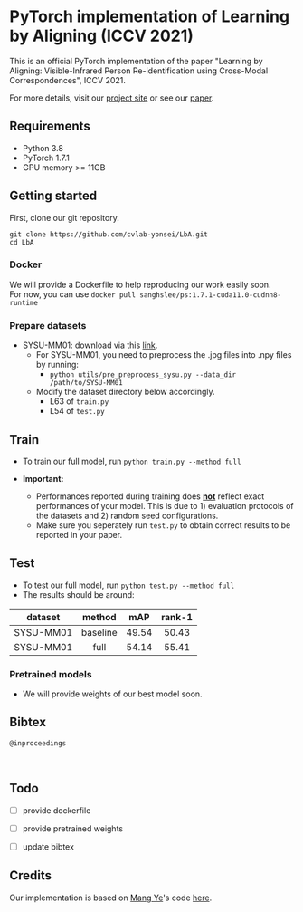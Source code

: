 # PyTorch implementation of Learning by Aligning (ICCV 2021)

This is an official PyTorch implementation of the paper "Learning by Aligning: Visible-Infrared Person Re-identification using Cross-Modal Correspondences", ICCV 2021.

For more details, visit our [project site](https://cvlab.yonsei.ac.kr/projects/LbA/) or see our [paper](https://arxiv.org/abs/2108.07422).

## Requirements
* Python 3.8<br>
* PyTorch 1.7.1<br>
* GPU memory >= 11GB<br>

## Getting started
First, clone our git repository.<br>
```
git clone https://github.com/cvlab-yonsei/LbA.git
cd LbA
```

### Docker
We will provide a Dockerfile to help reproducing our work easily soon.<br>
For now, you can use `docker pull sanghslee/ps:1.7.1-cuda11.0-cudnn8-runtime`<br>

### Prepare datasets
* SYSU-MM01: download via this [link](http://isee.sysu.edu.cn/project/RGBIRReID.htm).<br>
    * For SYSU-MM01, you need to preprocess the .jpg files into .npy files by running:<br>
        * `python utils/pre_preprocess_sysu.py --data_dir /path/to/SYSU-MM01`<br>
    * Modify the dataset directory below accordingly.<br>
        * L63 of `train.py`<br>
        * L54 of `test.py`<br>

## Train
* To train our full model, run `python train.py --method full`<br>

* **Important:**<br>
    * Performances reported during training does <ins>**not**</ins> reflect exact performances of your model. This is due to 1) evaluation protocols of the datasets and 2) random seed configurations.<br>
    * Make sure you seperately run `test.py` to obtain correct results to be reported in your paper.<br>

## Test
* To test our full model, run `python test.py --method full`<br>
* The results should be around: <br>

| dataset | method | mAP | rank-1 |
| :---: | :---: | :---: | :---: |
| SYSU-MM01 | baseline | 49.54 | 50.43 |
| SYSU-MM01 | full | 54.14 | 55.41 |


### Pretrained models
* We will provide weights of our best model soon.<br>

## Bibtex
```
@inproceedings
```
<br>

## Todo
- [ ] provide dockerfile<br>
- [ ] provide pretrained weights<br>
- [ ] update bibtex<br>


## Credits
Our implementation is based on [Mang Ye](https://www.comp.hkbu.edu.hk/~mangye/)'s code [here](https://github.com/mangye16/Cross-Modal-Re-ID-baseline). 